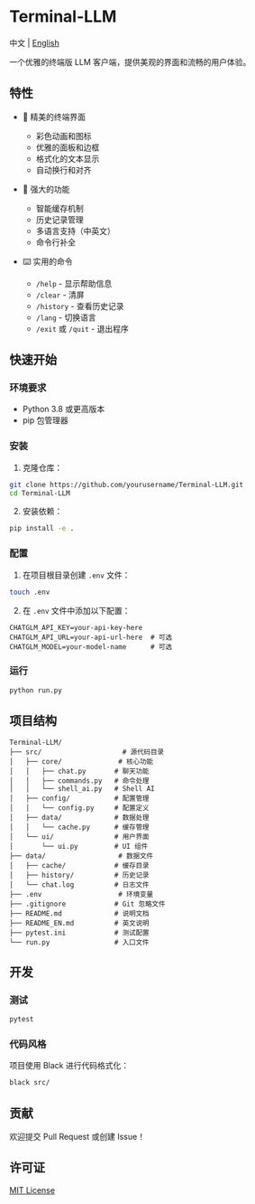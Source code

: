 # Terminal-LLM

中文 | [English](README_EN.md)

一个优雅的终端版 LLM 客户端，提供美观的界面和流畅的用户体验。

## 特性

- 🎨 精美的终端界面
  - 彩色动画和图标
  - 优雅的面板和边框
  - 格式化的文本显示
  - 自动换行和对齐

- 🚀 强大的功能
  - 智能缓存机制
  - 历史记录管理
  - 多语言支持（中英文）
  - 命令行补全

- ⌨️ 实用的命令
  - `/help` - 显示帮助信息
  - `/clear` - 清屏
  - `/history` - 查看历史记录
  - `/lang` - 切换语言
  - `/exit` 或 `/quit` - 退出程序

## 快速开始

### 环境要求
- Python 3.8 或更高版本
- pip 包管理器

### 安装

1. 克隆仓库：
```bash
git clone https://github.com/yourusername/Terminal-LLM.git
cd Terminal-LLM
```

2. 安装依赖：
```bash
pip install -e .
```

### 配置

1. 在项目根目录创建 `.env` 文件：
```bash
touch .env
```

2. 在 `.env` 文件中添加以下配置：
```env
CHATGLM_API_KEY=your-api-key-here
CHATGLM_API_URL=your-api-url-here  # 可选
CHATGLM_MODEL=your-model-name      # 可选
```

### 运行

```bash
python run.py
```

## 项目结构

```
Terminal-LLM/
├── src/                    # 源代码目录
│   ├── core/              # 核心功能
│   │   ├── chat.py       # 聊天功能
│   │   ├── commands.py   # 命令处理
│   │   └── shell_ai.py   # Shell AI
│   ├── config/           # 配置管理
│   │   └── config.py     # 配置定义
│   ├── data/             # 数据处理
│   │   └── cache.py      # 缓存管理
│   └── ui/               # 用户界面
│       └── ui.py         # UI 组件
├── data/                  # 数据文件
│   ├── cache/            # 缓存目录
│   ├── history/          # 历史记录
│   └── chat.log          # 日志文件
├── .env                   # 环境变量
├── .gitignore            # Git 忽略文件
├── README.md             # 说明文档
├── README_EN.md          # 英文说明
├── pytest.ini            # 测试配置
└── run.py                # 入口文件
```

## 开发

### 测试
```bash
pytest
```

### 代码风格
项目使用 Black 进行代码格式化：
```bash
black src/
```

## 贡献

欢迎提交 Pull Request 或创建 Issue！

## 许可证

[MIT License](LICENSE)